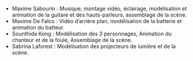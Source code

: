 * Maxime Sabourin : Musique, montage vidéo, éclairage, modélisation et animation de la guitare et des hauts-parleurs, assemblage de la scène.
* Maxime De Falco : Vidéo d’arrière plan, modélisation de la batterie et animation du batteur.
* Sounthida Kong : Modélisation des 3 personnages, Animation du chanteur et de la foule, Assemblage de la scène.
* Sabrina Laforest : Modélisation des projecteurs de lumière et de la scène.
 